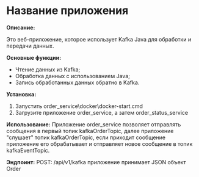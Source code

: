 # **Название приложения**

**Описание:**

Это веб-приложение, которое использует Kafka Java для обработки и передачи данных.

**Основные функции:**
* Чтение данных из Kafka;
* Обработка данных с использованием Java;
* Запись обработанных данных обратно в Kafka.

**Установка:**
1. Запустить order_service\docker\docker-start.cmd
2. Загрузите приложение order_service, а затем order_status_service

**Использование:**
Приложение order_service позволяет отправлять сообщения в первый топик kafkaOrderTopic, далее приложение "слушает" топик kafkaOrderTopic, 
если приходит сообщение приложение его обрабатывает и отправляет новое сообщение в топик kafkaEventTopic.

**Эндпоинт:**
POST: /api/v1/kafka
приложение принимает JSON объект Order


